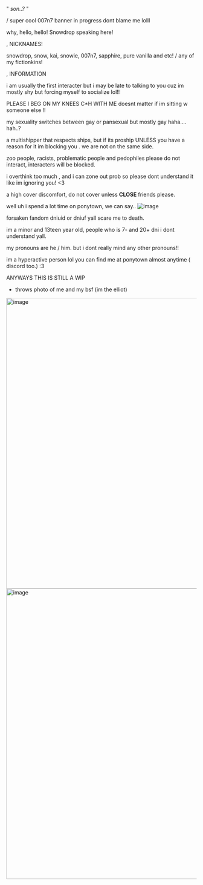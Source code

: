 " *son..?* "

/ super cool 007n7 banner in progress dont blame me lolll


why, hello, hello! Snowdrop speaking here!

  , NICKNAMES!

snowdrop, snow, kai, snowie, 007n7, sapphire, pure vanilla and etc! / any of my fictionkins!
  
  , INFORMATION

i am usually the first interacter but i may be late to talking to you cuz im mostly shy but forcing myself to socialize lol!!

PLEASE I BEG ON MY KNEES C*H WITH ME doesnt matter if im sitting w someone else !!

my sexuality switches between gay or pansexual but mostly gay haha.... hah..?

a multishipper that respects ships, but if its proship UNLESS you have a reason for it im blocking you . we are not on the same side.

zoo people, racists, problematic people and pedophiles please do not interact, interacters will be blocked.

i overthink too much , and i can zone out prob so please dont understand it like im ignoring you! <3

a high cover discomfort, do not cover unless **CLOSE** friends please.

well uh i spend a lot time on ponytown, we can say..
![image](https://github.com/user-attachments/assets/be7ede2d-d907-49a9-9f58-eb1cddf5fca3)

forsaken fandom dniuid or dniuf yall scare me to death.

im a minor and 13teen year old, people who is 7- and 20+ dni i dont understand yall.

my pronouns are he / him. but i dont really mind any other pronouns!!

im a hyperactive person lol you can find me at ponytown almost anytime ( discord too.) :3

ANYWAYS THIS IS STILL A WIP


- throws photo of me and my bsf (im the elliot)

<img width="1366" height="768" alt="image" src="https://github.com/user-attachments/assets/1cc37315-0b77-4393-966c-8d857a2b3204" />
<img width="1366" height="768" alt="image" src="https://github.com/user-attachments/assets/654cfd4b-7cca-4314-b294-4d47f784beb0" />


